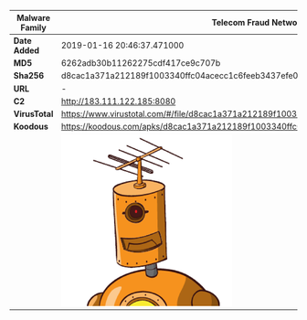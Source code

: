 | Malware Family | Telecom Fraud Network for South Koreans                      |
| -------------- | ------------------------------------------------------------ |
| **Date Added** | 2019-01-16 20:46:37.471000                                                   |
| **MD5**        | 6262adb30b11262275cdf417ce9c707b                             |
| **Sha256**     | d8cac1a371a212189f1003340ffc04acecc1c6feeb3437efe06a52fef7ab74c6 |
| **URL**        | -                                                            |
| **C2**         | http://183.111.122.185:8080 |
| **VirusTotal** | https://www.virustotal.com/#/file/d8cac1a371a212189f1003340ffc04acecc1c6feeb3437efe06a52fef7ab74c6/detection |
| **Koodous**    | https://koodous.com/apks/d8cac1a371a212189f1003340ffc04acecc1c6feeb3437efe06a52fef7ab74c6 |
|                | ![](../assets/d8cac1a371a212189f1003340ffc04acecc1c6feeb3437efe06a52fef7ab74c6.png) |